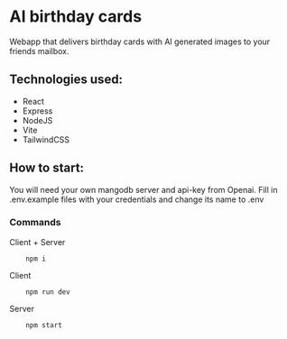# AI birthday cards

Webapp that delivers birthday cards with AI generated images to your friends mailbox.

## Technologies used:

- React
- Express
- NodeJS
- Vite
- TailwindCSS

## How to start:

You will need your own mangodb server and api-key from Openai.
Fill in .env.example files with your credentials and change its name to .env

### Commands

Client + Server

```
    npm i
```

Client

```
    npm run dev
```

Server

```
    npm start
```

